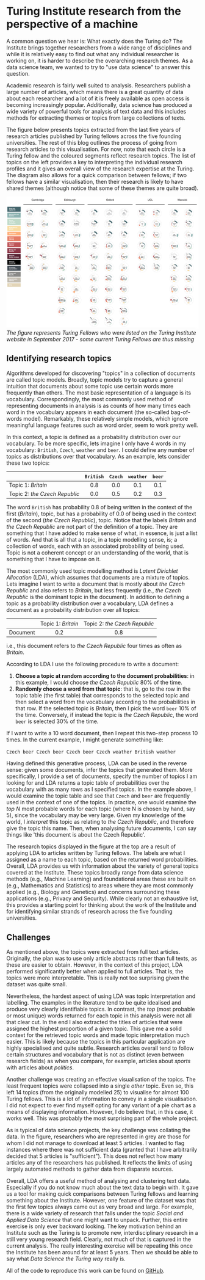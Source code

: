 # Turing Institute research from the perspective of a machine

A common question we hear is: What exactly does the Turing do?
The Institute brings together researchers from a wide range of disciplines and while it is relatively easy to find out what any individual researcher is working on, it is harder to describe the overarching research themes.
As a data science team, we wanted to try to "use data science" to answer this question.

Academic research is fairly well suited to analysis.
Researchers publish a large number of articles, which means there is a great quantity of data about each researcher and a lot of it is freely available as open access is becoming increasingly popular.
Additionally, data science has produced a wide variety of powerful tools for analysis of text data and this includes methods for extracting themes or topics from large collections of texts.

The figure below presents topics extracted from the last five years of research articles published by Turing fellows across the five founding universities.
The rest of this blog outlines the process of going from research articles to this visualisation.
For now, note that each circle is a Turing fellow and the coloured segments reflect research topics.
The list of topics on the left provides a key to interpreting the individual research profiles and it gives an overall view of the research expertise at the Turing.
The diagram also allows for a quick comparison between fellows; if two fellows have a similar visualisation, then their research is likely to have shared themes (although notice that some of these themes are quite broad).

![](visualisation/turing_fellows_topics.png)
*The figure represents Turing Fellows who were listed on the Turing Institute website in September 2017 - some current Turing Fellows are thus missing*

## Identifying research topics

Algorithms developed for discovering "topics" in a collection of documents are called topic models.
Broadly, topic models try to capture a general intuition that documents about some topic use certain words more frequently than others.
The most basic representation of a language is its vocabulary.
Correspondingly, the most commonly used method of representing documents in analysis is as counts of how many times each word in the vocabulary appears in each document (the so-called bag-of-words model).
Remarkably, these relatively simple models, which ignore meaningful language features such as word order, seem to work pretty well.

In this context, a topic is defined as a probability distribution over our vocabulary.
To be more specific, lets imagine I only have 4 words in my vocabulary: `British`, `Czech`, `weather` and `beer`.
I could define any number of topics as distributions over that vocabulary.
As an example, lets consider these two topics:

|                  | `British` | `Czech`   | `weather` | `beer`    |
| ---------------- |:-------:|:-------:|:-------:| :-------:|
|   Topic 1: *Britain*    |   0.8    |   0.0    |   0.1    |   0.1    |
|   Topic 2: *the Czech Republic* |   0.0    |   0.5    |  0.2    |   0.3    |

The word `British` has probability 0.8 of being written in the context of the first (*Britain*), topic, but has a probability of 0.0 of being used in the context of the second (*the Czech Republic*), topic.
Notice that the labels *Britain* and *the Czech Republic* are not part of the definition of a topic.
They are something that I have added to make sense of what, in essence, is just a list of words.
And that is all that a topic, in a topic modelling sense, is; a collection of words, each with an associated probability of being used.
Topic is not a coherent concept or an understanding of the world, that is something that I have to impose on it.

The most commonly used topic modelling method is *Latent Dirichlet Allocation* (LDA), which assumes that documents are a mixture of topics.
Lets imagine I want to write a document that is mostly about *the Czech Republic* and also refers to *Britain*, but less frequently (i.e., *the Czech Republic* is the dominant topic in the document).
In addition to defining a topic as a probability distribution over a vocabulary, LDA defines a document as a probability distribution over all topics:

| |<span style="font-weight:normal">Topic 1: *Britain*</span> |<span style="font-weight:normal">Topic 2: *the Czech Republic*</span>|
|---|:-------:|:-------:|
|   Document| 0.2 | 0.8 |    

i.e., this document refers to *the Czech Republic* four times as often as *Britain*.

According to LDA I use the following procedure to write a document:

1. **Choose a topic at random according to the document probabilities**: in this example, I would choose *the Czech Republic* 80% of the time.
2. **Randomly choose a word from that topic**: that is, go to the row in the topic table (the first table) that corresponds to the selected topic and then select a word from the vocabulary according to the probabilities in that row. If the selected topic is *Britain*, then I pick the word `beer` 10% of the time. Conversely, if instead the topic is *the Czech Republic*, the word `beer` is selected 30% of the time.

If I want to write a 10 word document, then I repeat this two-step process 10 times.
In the current example, I might generate something like:

`Czech beer Czech beer Czech beer Czech weather British weather`

Having defined this generative process, LDA can be used in the reverse sense: given some documents, infer the topics that generated them.
More specifically, I provide a set of documents, specify the number of topics I am looking for and LDA returns a topic table of probabilities over the vocabulary with as many rows as I specified topics.
In the example above, I would examine the topic table and see that `Czech` and `beer` are frequently used in the context of one of the topics.
In practice, one would examine the *top N* most probable words for each topic (where N is chosen by hand, say 5), since the vocabulary may be very large.
Given my knowledge of the world, I *interpret* this topic as relating to *the Czech Republic*, and therefore give the topic this name.
Then, when analysing future documents, I can say things like 'this document is about the Czech Republic'.

The research topics displayed in the figure at the top are a result of applying LDA to articles written by Turing fellows.
The labels are what I assigned as a name to each topic, based on the returned word probabilities.
Overall, LDA provides us with information about the variety of general topics covered at the Institute.
These topics broadly range from data science methods (e.g., Machine Learning) and foundational areas these are built on (e.g., Mathematics and Statistics) to areas where they are most commonly applied (e.g., Biology and Genetics) and concerns surrounding these applications (e.g., Privacy and Security).
While clearly not an exhaustive list, this provides a starting point for thinking about the work of the Institute and for identifying similar strands of research across the five founding universities.

## Challenges

As mentioned above, the topics were extracted from full text articles.
Originally, the plan was to use only article abstracts rather than full texts, as these are easier to obtain.
However, in the context of this project, LDA performed significantly better when applied to full articles.
That is, the topics were more interpretable.
This is really not too surprising given the dataset was quite small.

Nevertheless, the hardest aspect of using LDA was topic interpretation and labelling.
The examples in the literature tend to be quite idealised and produce very clearly identifiable topics.
In contrast, the *top* (most probable or most unique) words returned for each topic in this analysis were not all that clear cut.
In the end I also extracted the titles of articles that were assigned the highest proportion of a given topic.
This gave me a solid context for the retrieved topic words and made topic interpretation much easier.
This is likely because the topics in this particular application are highly specialised and quite subtle.
Research articles overall tend to follow certain structures and vocabulary that is not as distinct (even between research fields) as when you compare, for example, articles about *sports* with articles about *politics*.

Another challenge was creating an effective visualisation of the topics.
The least frequent topics were collapsed into a single *other* topic.
Even so, this left 14 topics (from the originally modelled 25) to visualise for almost 100 Turing fellows.
This is a lot of information to convey in a single visualisation.
I did not expect to ever find myself opting for any variant of a pie chart as a means of displaying information.
However, I do believe that, in this case, it works well.
This was probably the most surprising part of the whole project.

As is typical of data science projects, the key challenge was collating the data.
In the figure, researchers who are represented in grey are those for whom I did not manage to download at least 5 articles.
I wanted to flag instances where there was not sufficient data (granted that I have arbitrarily decided that 5 articles is "sufficient").
This does not reflect how many articles any of the researchers has published.
It reflects the limits of using largely automated methods to gather data from disparate sources.

Overall, LDA offers a useful method of analysing and clustering text data.
Especially if you do not know much about the text data to begin with.
It gave us a tool for making quick comparisons between Turing fellows and learning something about the Institute.
However, one feature of the dataset was that the first few topics always came out as very broad and large.
For example, there is a wide variety of research that falls under the topic *Social and Applied Data Science* that one might want to unpack.
Further, this entire exercise is only ever backward looking.
The key motivation behind an Institute such as the Turing is to promote new, interdisciplinary research in a still very young research field.
Clearly, not much of that is captured in the current analysis.
The really interesting exercise will be repeating this once the Institute has been around for at least 5 years.
Then we should be able to say what *Data Science the Turing way* really is.

All of the code to reproduce this work can be found on [GitHub](https://github.com/alan-turing-institute/ati_tm).
